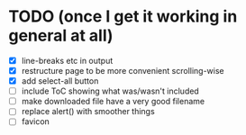 # TODO (once I get it working in general at all)

- [x] line-breaks etc in output
- [x] restructure page to be more convenient scrolling-wise
- [x] add select-all button
- [ ] include ToC showing what was/wasn't included
- [ ] make downloaded file have a very good filename
- [ ] replace alert() with smoother things
- [ ] favicon
